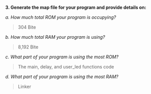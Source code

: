**3. Generate the map file for your program and provide details on:**

*a. How much total ROM your program is occupying?*
> 304 Bite

*b. How much total RAM your program is using?*
> 8,192 Bite

*c. What part of your program is using the most ROM?*
> The main, delay, and user_led functions code

*d. What part of your program is using the most RAM?*
> Linker
